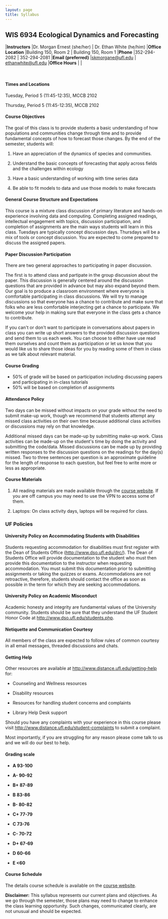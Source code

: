 ```yaml
---
layout: page
title: Syllabus
---
```


## WIS 6934 Ecological Dynamics and Forecasting

  |**Instructors**        |Dr. Morgan Ernest (she/her)       | Dr. Ethan White (he/him)
  |**Office Location**    |Building 150, Room 2     | Building 150, Room 1
  |**Phone**              |352-294-2082             | 352-294-2081
  |**Email (preferred)**  |<skmorgane@ufl.edu>      | <ethanwhite@ufl.edu>
  |**Office Hours**       |                         |
                                                 
<br>
												 
#### **Times and Locations**

Tuesday, Period 5 (11:45-12:35), MCCB 2102

Thursday, Period 5 (11:45-12:35), MCCB 2102

#### **Course Objectives**

The goal of this class is to provide students a basic understanding of
how populations and communities change through time and to provide fundamental 
concepts of how to forecast those changes. By the end of the semester, students will:

1)  Have an appreciation of the dynamics of species and communities.

2)  Understand the basic concepts of forecasting that apply across fields 
    and the challenges within ecology

3) Have a basic understanding of working with time series data

4) Be able to fit models to data and use those models to make forecasts

#### **General Course Structure and Expectations**

This course is a mixture class discussion of primary literature and hands-on
experience involving data and computing. Completing assigned readings,
intellectual engagement with topics, discussion participation, and completion of
assignments are the main ways students will learn in this class. Tuesdays are
typically concept discussion days. Thursdays will be a mix of tools or concept
discussion. You are expected to come prepared to discuss the assigned papers.

#### **Paper Discussion Participation**

There are two general approaches to participating in paper discussion.

The first is to attend class and partipate in the group discussion about the paper. This
discussion is generally centered around the discussion questions that are provided
in advance but may also expand beyond them. Our goal is to produce a classroom environment
where everyone is comfortable participating in class discussions. We will try to manage
discussions so that everyone has a chance to contribute and make sure that folks who are
less comfortable interjecting get a chance to participate. We welcome your help in making
sure that everyone in the class gets a chance to contribute.

If you can't or don't want to participate in conversations about papers in class you can
write up short answers to the provided discussion questions and send them to us each week.
You can choose to either have use read them ourselves and count them as participation or
let us know that you would like us to share those ideas for you by reading some of them in
class as we talk about relevant material.

#### **Course Grading**

* 50% of grade will be based on participation including discussing papers and participating in in-class tutorials
* 50% will be based on completion of assignments

#### **Attendance Policy**

Two days can be missed without impacts on your grade without the need
to submit make-up work, though we recommend that students attempt any 
missed class activities on their own time because additional class 
activities or discussions may rely on that knowledge. 

Additional missed days can be made-up by submitting make-up work.
Class activities can be made-up on the student's time by doing
the activity and submitting the code/data. Missed 
discussions can be made up by providing written responses to the discussion questions
on the readings for the day(s) missed. Two to three sentences per question
is an approximate guideline for the length of response to each question, but
feel free to write more or less as appropriate.

#### **Course Materials**

1) All reading materials are made available through the [course website](https://weecology.github.io/forecasting-dynamics-course/). If you are off campus you may need to use the VPN to access some of them.

2)  Laptops: On class activity days, laptops will be required for class.


### **UF Policies**

#### **University Policy on Accommodating Students with Disabilities**

Students requesting accommodation for disabilities must first register
with the Dean of Students Office (http://www.dso.ufl.edu/drc/). The Dean
of Students Office will provide documentation to the student who must
then provide this documentation to the instructor when requesting
accommodation. You must submit this documentation prior to submitting
assignments or taking the quizzes or exams. Accommodations are not
retroactive, therefore, students should contact the office as soon as
possible in the term for which they are seeking accommodations.

#### **University Policy on Academic Misconduct**

Academic honesty and integrity are fundamental values of the University
community. Students should be sure that they understand the UF Student
Honor Code at http://www.dso.ufl.edu/students.php.

#### **Netiquette and Communication Courtesy**

All members of the class are expected to follow rules of common courtesy
in all email messages, threaded discussions and chats.


#### **Getting Help**

Other resources are available at
http://www.distance.ufl.edu/getting-help for:

-   Counseling and Wellness resources

-   Disability resources

-   Resources for handling student concerns and complaints

-   Library Help Desk support

Should you have any complaints with your experience in this course
please visit http://www.distance.ufl.edu/student-complaints to submit a
complaint.

Most importantly, if you are struggling for any reason please come talk
to us and we will do our best to help.

#### **Grading scale**

-   **A 93-100**

-   **A- 90-92**

-   **B+ 87-89**

-   **B 83-86**

-   **B- 80-82**

-   **C+ 77-79**

-   **C 73-76**

-   **C- 70-72**

-   **D+ 67-69**

-   **D 60-66**

-   **E <60**


#### **Course Schedule**

The details course schedule is available on the [course website](https://weecology.github.io/forecasting-dynamics-course/Canvas).

**Disclaimer:** This syllabus represents our current plans and
objectives. As we go through the semester, those plans may need to
change to enhance the class learning opportunity. Such changes,
communicated clearly, are not unusual and should be expected.
